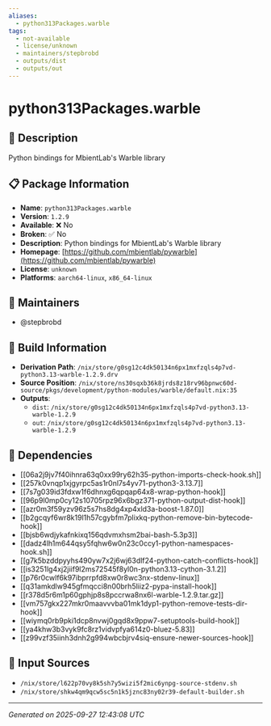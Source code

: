 ```yaml
---
aliases:
  - python313Packages.warble
tags:
  - not-available
  - license/unknown
  - maintainers/stepbrobd
  - outputs/dist
  - outputs/out
---
```


# python313Packages.warble

## 📝 Description

Python bindings for MbientLab's Warble library

## 📋 Package Information

- **Name**: `python313Packages.warble`
- **Version**: `1.2.9`
- **Available**: ❌ No
- **Broken**: ✅ No
- **Description**: Python bindings for MbientLab's Warble library
- **Homepage**: [https://github.com/mbientlab/pywarble](https://github.com/mbientlab/pywarble)
- **License**: `unknown`
- **Platforms**: `aarch64-linux`, `x86_64-linux`
## 👥 Maintainers

- @stepbrobd


## 🔧 Build Information

- **Derivation Path**: `/nix/store/g0sg12c4dk50134n6px1mxfzqls4p7vd-python3.13-warble-1.2.9.drv`
- **Source Position**: `/nix/store/ns30sqxb36k8jrds8z18rv96bpnwc60d-source/pkgs/development/python-modules/warble/default.nix:35`
- **Outputs**:
  - `dist`:  `/nix/store/g0sg12c4dk50134n6px1mxfzqls4p7vd-python3.13-warble-1.2.9`
  - `out`:  `/nix/store/g0sg12c4dk50134n6px1mxfzqls4p7vd-python3.13-warble-1.2.9`

## 🔗 Dependencies

- [[06a2j9jv7f40ihnra63q0xx99ry62h35-python-imports-check-hook.sh]]
- [[257k0vnqp1xjgyrpc5as1r0nl7s4yv71-python3-3.13.7]]
- [[7s7g039id3fdxw1f6dhnxg6qpqap64x8-wrap-python-hook]]
- [[96p9l0mp0cy12s10705rpz96x6bgz371-python-output-dist-hook]]
- [[azr0m3f59yzv96z5s7hs8dg4xp4xld3a-boost-1.87.0]]
- [[b2gcqyf6wr8k19l1h57cgybfm7plixkq-python-remove-bin-bytecode-hook]]
- [[bjsb6wdjykafnkixq156qdvmxhsm2bai-bash-5.3p3]]
- [[dadz4lh1m644qsy5fqhw6w0n23c0ccy1-python-namespaces-hook.sh]]
- [[g7k5bzddpyyhs490yw7x2j6wj63dlf24-python-catch-conflicts-hook]]
- [[is3251lg4xj2jiif9l2ms72545f8yl0n-python3.13-cython-3.1.2]]
- [[p76r0cwlf6k97ibprrpfd8xw0r8wc3nx-stdenv-linux]]
- [[q31amkdlw945gfmqcci8n00brh5liiz2-pypa-install-hook]]
- [[r378d5r6m1p60gphjp8s8pccrwa8nx6l-warble-1.2.9.tar.gz]]
- [[vm757gkx227mkr0maavvvba01mk1dyp1-python-remove-tests-dir-hook]]
- [[wiymq0rb9pki1dcp8nvwj0gqd8x9ppw7-setuptools-build-hook]]
- [[ya4khw3b3vyk9fc8rz1vidvpfya614z0-bluez-5.83]]
- [[z99vzf35iinh3dnh2g994wbcbjrv4siq-ensure-newer-sources-hook]]

## 📁 Input Sources

- `/nix/store/l622p70vy8k5sh7y5wizi5f2mic6ynpg-source-stdenv.sh`
- `/nix/store/shkw4qm9qcw5sc5n1k5jznc83ny02r39-default-builder.sh`

---
*Generated on 2025-09-27 12:43:08 UTC*
